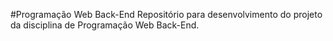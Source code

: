 #Programação Web Back-End
Repositório para desenvolvimento do projeto da disciplina de Programação Web Back-End.
